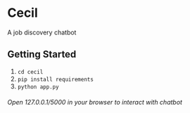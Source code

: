 # Cecil
A job discovery chatbot


## Getting Started

1. ``` cd cecil ```
2. ``` pip install requirements ```
3. ``` python app.py ```

###### Open 127.0.0.1/5000 in your browser to interact with chatbot
